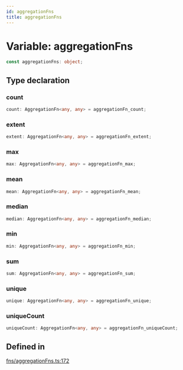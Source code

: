 ```yaml
---
id: aggregationFns
title: aggregationFns
---
```


# Variable: aggregationFns

```ts
const aggregationFns: object;
```

## Type declaration

### count

```ts
count: AggregationFn<any, any> = aggregationFn_count;
```

### extent

```ts
extent: AggregationFn<any, any> = aggregationFn_extent;
```

### max

```ts
max: AggregationFn<any, any> = aggregationFn_max;
```

### mean

```ts
mean: AggregationFn<any, any> = aggregationFn_mean;
```

### median

```ts
median: AggregationFn<any, any> = aggregationFn_median;
```

### min

```ts
min: AggregationFn<any, any> = aggregationFn_min;
```

### sum

```ts
sum: AggregationFn<any, any> = aggregationFn_sum;
```

### unique

```ts
unique: AggregationFn<any, any> = aggregationFn_unique;
```

### uniqueCount

```ts
uniqueCount: AggregationFn<any, any> = aggregationFn_uniqueCount;
```

## Defined in

[fns/aggregationFns.ts:172](https://github.com/TanStack/table/blob/main/packages/table-core/src/fns/aggregationFns.ts#L172)
